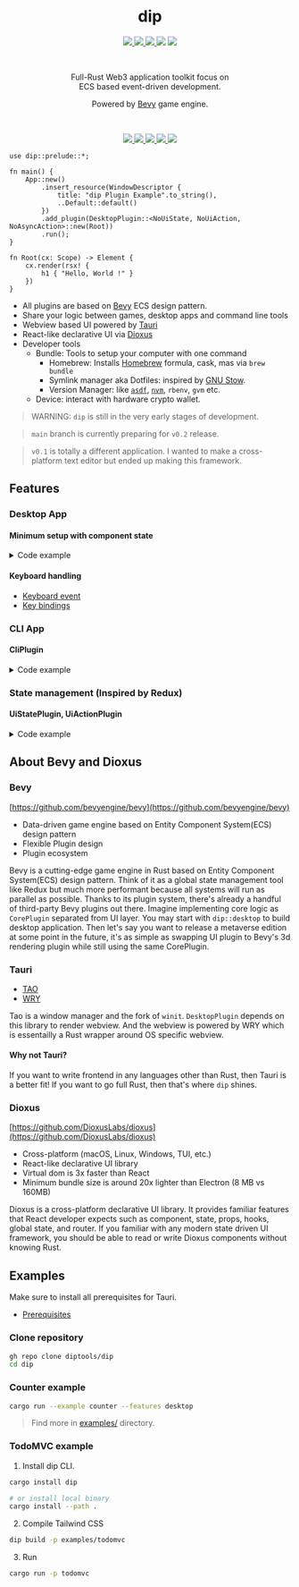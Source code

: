 
<div align="center">
    <h1>dip</h1>
    <p align="center">
        <a href="https://github.com/JunichiSugiura/dip/actions/workflows/rust.yml" alt="Github Actions">
            <img src="https://img.shields.io/github/workflow/status/JunichiSugiura/dip/Rust?style=for-the-badge&logo=github" />
        </a>
        <a href="https://docs.rs/dip/latest/dip/" alt="API Docs">
            <img src="https://img.shields.io/docsrs/dip?style=for-the-badge" />
        </a>
        <a href="https://crates.io/crates/dip" alt="Crates.io Page">
            <img src="https://img.shields.io/crates/v/dip?style=for-the-badge" />
        </a>
        <img src="https://img.shields.io/crates/d/dip?style=for-the-badge" />
        <img src="https://img.shields.io/crates/l/dip?style=for-the-badge" />
    </p>
    <br />
    <p>
        Full-Rust Web3 application toolkit focus on<br />ECS based event-driven development.
    </p>
    <p>Powered by <a href="https://github.com/bevyengine/bevy" alt="Bevy  website">Bevy</a> game engine.</p>
    <br />
    <p align="center">
        <a href="https://discord.gg/4R8AtxAxk3" alt="Discord">
            <img src="https://img.shields.io/badge/Discord-000?style=for-the-badge&logo=discord" />
        </a>
        <a href="https://www.dip.tools" alt="Website">
            <img src="https://img.shields.io/badge/🌐 Website-000?style=for-the-badge" />
        </a>
        <a href="https://www.dip.tools/docs/getting-started/overview/" alt="Documentation">
            <img src="https://img.shields.io/badge/📕 Docs-000?style=for-the-badge&logo=book" />
        </a>
        <a href="https://docs.rs/dip/latest/dip/" alt="API Refenrence">
            <img src="https://img.shields.io/badge/API Reference-000?style=for-the-badge&logo=docsdotrs" />
        </a>
        <a href="https://github.com/orgs/diptools/projects/1" alt="Milestone">
            <img src="https://img.shields.io/badge/🏔️ Milestone-000?style=for-the-badge" />
        </a>
    </p>
</div>

```rust, no_run
use dip::prelude::*;

fn main() {
    App::new()
        .insert_resource(WindowDescriptor {
            title: "dip Plugin Example".to_string(),
            ..Default::default()
        })
        .add_plugin(DesktopPlugin::<NoUiState, NoUiAction, NoAsyncAction>::new(Root))
        .run();
}

fn Root(cx: Scope) -> Element {
    cx.render(rsx! {
        h1 { "Hello, World !" }
    })
}
```

- All plugins are based on [Bevy](https://bevyengine.org/) ECS design pattern.
- Share your logic between games, desktop apps and command line tools
- Webview based UI powered by [Tauri](https://tauri.app/)
- React-like declarative UI via [Dioxus](https://dioxuslabs.com/)
- Developer tools
	- Bundle: Tools to setup your computer with one command
		- Homebrew: Installs [Homebrew](https://brew.sh/) formula, cask, mas via `brew bundle`
		- Symlink manager aka Dotfiles: inspired by [GNU Stow](https://www.gnu.org/software/stow/).
		- Version Manager: like [`asdf`](https://asdf-vm.com/), [`nvm`](https://github.com/nvm-sh/nvm), `rbenv`, `gvm` etc.
	- Device: interact with hardware crypto wallet.

> WARNING: `dip` is still in the very early stages of development.

> `main` branch is currently preparing for `v0.2` release.

> `v0.1` is totally a different application. I wanted to make a cross-platform text editor but ended up making this framework.

## Features

### Desktop App

#### Minimum setup with component state

<details>
<summary>Code example</summary>

```toml
# Cargo.toml

[dependencies]
dip = { version = "0.2", features = ["desktop"] }
```

```rust, no_run
use dip::prelude::*;

fn main() {
    App::new()
        .insert_resource(WindowDescriptor {
            title: "Desktop App".to_string(),
            ..Default::default()
        })
        .add_plugin(DesktopPlugin::<NoUiState, NoUiAction, NoAsyncAction>::new(Root))
        .run();
}

fn Root(cx: Scope) -> Element {
    let name = use_state(&cx, || "world".to_string());

    cx.render(rsx! {
        h1 { "Hello, {name} !" }

        input {
            value: "{name}",
            oninput: |e| {
                name.set(e.value.to_string());
            },
        }
    })
}
```

</details>

#### Keyboard handling
- [Keyboard event](https://github.com/diptools/dip/blob/main/examples/desktop/keyboard/keyboard_event.rs)
- [Key bindings](https://github.com/diptools/dip/blob/main/examples/desktop/keyboard/bindings.rs)


### CLI App

#### CliPlugin

<details>
<summary>Code example</summary>

```toml
# Cargo.toml

[dependencies]
dip = { version = "0.2", features = ["cli"] }
clap = { version = "3.2", features = ["derive"] }
```

```rust, no_run
use dip::{bevy::log::LogPlugin, prelude::*};

fn main() {
    App::new()
        .add_plugin(CliPlugin::<NoAsyncAction>::oneshot())
        .add_plugin(ActionPlugin)
        .add_plugin(LogPlugin)
        .add_system(log_root_arg)
        .add_system(log_path_flag)
        .add_system(handle_hello)
        .add_system(handle_task)
        .add_system(handle_ping)
        .run();
}

#[derive(CliPlugin, clap::Parser)]
#[clap(author, version, about, long_about = None)]
struct Cli {
    root_arg: Option<String>,

    #[clap(short, long)]
    path: Option<String>,

    #[clap(subcommand)]
    action: Action,
}

#[derive(SubcommandPlugin, clap::Subcommand, Clone)]
pub enum Action {
    // Named variant
    Hello { name: Option<String> },
    // Unnamed
    Hello2(Hello2Args),
    // Unit
    Ping,
}

#[derive(clap::Args, Debug, Clone)]
pub struct Hello2Args {
  name: Option<String>,
}

fn log_root_arg(cli: Res<Cli>) {
    if let Some(arg) = &cli.root_arg {
        info!("root arg: {:?}", arg);
    }
}

fn log_path_flag(cli: Res<Cli>) {
    if let Some(path) = &cli.path {
        info!("path flag: {:?}", path);
    }
}

fn handle_hello(mut events: EventReader<HelloAction>) {
    for e in events.iter() {
        info!("Hello, {}!", e.name.clone().unwrap_or("world".to_string()));
    }
}

fn handle_task(mut events: EventReader<Hello2Action>) {
    for e in events.iter() {
        info!("Hello, {}!", e.name.clone().unwrap_or("world".to_string()));
    }
}

fn handle_ping(mut events: EventReader<PingAction>) {
    for _ in events.iter() {
        info!("Pong !");
    }
}
```

```sh
cargo run -- --help

dip-cli-example 0.1.0
Junichi Sugiura
Example binary project to showcase CliPlugin usage.

USAGE:
    cli [OPTIONS] [ROOT_ARG] <SUBCOMMAND>

ARGS:
    <ROOT_ARG>

OPTIONS:
    -h, --help           Print help information
    -p, --path <PATH>
    -V, --version        Print version information

SUBCOMMANDS:
    hello
    hello2
    help     Print this message or the help of the given subcommand(s)
    ping

```
</details>

### State management (Inspired by Redux)

#### UiStatePlugin, UiActionPlugin

<details>
<summary>Code example</summary>

```toml
# Cargo.toml

[dependencies]
dip = { version = "0.2", features = ["desktop"] }

# Removing this crate throws error.
# This is because some derive macros generates code using sub crate name instead of root
# (e.x. bevy_ecs::Component vs bevy::ecs::Compoent)
bevy_ecs = "0.8"
```

```rust, no_run
use dip::prelude::*;

fn main() {
    App::new()
        // Step 7. Put it all together
        .add_plugin(DesktopPlugin::<UiState, UiAction, NoAsyncAction>::new(Root))
        .add_plugin(UiStatePlugin) // generated by #[ui_state]
        .add_plugin(UiActionPlugin) // generated by #[ui_action]
        .add_system(update_name)
        .run();
}

// Step 1: Define UiState
// Each field represents root state. You can create multiple of them.
// This macro generates UiState enum and UiStatePlugin which will be used in step 7.
#[ui_state]
struct UiState {
    name: Name,
}

// Make sure to wrap primitive types or common type such as String with named struct or enum.
// You need to distinguish types in order to query specific root state in step 4 (system).
#[derive(Clone, Debug)]
pub struct Name {
    value: String,
}

// This is how you define default value for Name root state.
impl Default for Name {
    fn default() -> Self {
        Self {
            value: "world".to_string(),
        }
    }
}

// Step 2. Define actions
// Create as many as actions with struct or enum.
#[derive(Clone, Debug)]
pub struct UpdateName {
    value: String,
}

// Step 3. Implement action creators
// Each method needs to return one of actions that you defined in step 2.
// This macro derives UiActionPlugin and UiAction which will be used in step 7.
#[ui_action]
impl ActionCreator {
    fn update_name(value: String) -> UpdateName {
        UpdateName { value }
    }
}

// Step 4. Implement systems to handle each action defined in step 2.
// System is like reducer in Redux but more flexible.
fn update_name(mut events: EventReader<UpdateName>, mut name: ResMut<Name>) {
    for action in events.iter() {
        name.value = action.value.clone();
    }
}

fn Root(cx: Scope) -> Element {
    // Step 5. Select state
    let name = use_read(&cx, NAME);

    let window = use_window::<UiAction, NoAsyncAction>(&cx);

    cx.render(rsx! {
        h1 { "Hello, {name.value} !" }

        input {
            value: "{name.value}",
            oninput: |e| {
                // Step 6. Dispatch the action !
                window.send(UiAction::update_name(e.value.to_string()));
            },
        }
    })
}
```

</details>

## About Bevy and Dioxus

### Bevy

[https://github.com/bevyengine/bevy](https://github.com/bevyengine/bevy)
- Data-driven game engine based on Entity Component System(ECS) design pattern
- Flexible Plugin design
- Plugin ecosystem

Bevy is a cutting-edge game engine in Rust based on Entity Component System(ECS) design pattern. Think of it as a global state management tool like Redux but much more performant because all systems will run as parallel as possible. Thanks to its plugin system, there's already a handful of third-party Bevy plugins out there. Imagine implementing core logic as `CorePlugin` separated from UI layer. You may start with `dip::desktop` to build desktop application. Then let's say you want to release a metaverse edition at some point in the future, it's as simple as swapping UI plugin to Bevy's 3d rendering plugin while still using the same CorePlugin.

### Tauri

- [TAO](https://github.com/tauri-apps/tao)
- [WRY](https://github.com/tauri-apps/wry)

Tao is a window manager and the fork of `winit`. `DesktopPlugin` depends on this library to render webview. And the webview is powered by WRY which is essentailly a Rust wrapper around OS specific webview.

#### Why not Tauri?

If you want to write frontend in any languages other than Rust, then Tauri is a better fit! If you want to go full Rust, then that's where `dip` shines.

### Dioxus

[https://github.com/DioxusLabs/dioxus](https://github.com/DioxusLabs/dioxus)
- Cross-platform (macOS, Linux, Windows, TUI, etc.)
- React-like declarative UI library
- Virtual dom is 3x faster than React
- Minimum bundle size is around 20x lighter than Electron (8 MB vs 160MB)

Dioxus is a cross-platform declarative UI library. It provides familiar features that React developer expects such as component, state, props, hooks, global state, and router. If you familiar with any modern state driven UI framework, you should be able to read or write Dioxus components without knowing Rust. 

## Examples

Make sure to install all prerequisites for Tauri.
- [Prerequisites](https://tauri.studio/v1/guides/getting-started/prerequisites)


### Clone repository

```sh
gh repo clone diptools/dip
cd dip
```

### Counter example

```sh
cargo run --example counter --features desktop
```

> Find more in [examples/](https://github.com/diptools/dip/tree/main/examples) directory.

### TodoMVC example

1. Install dip CLI.

```sh
cargo install dip

# or install local binary
cargo install --path .
```

2. Compile Tailwind CSS

```sh
dip build -p examples/todomvc
```

3. Run

```sh
cargo run -p todomvc
```
